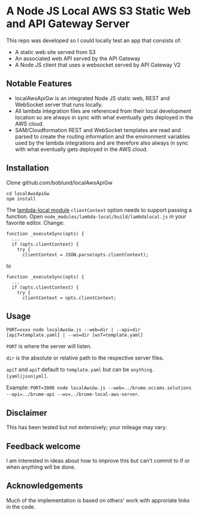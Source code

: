 # A Node JS Local AWS S3 Static Web and API Gateway Server

This repo was developed so I could locally test an app that consists of:
- A static web site served from S3
- An associated web API served by the API Gateway
- A Node JS client that uses a websocket served by API Gateway V2

## Notable Features

- localAwsApiGw is an integrated Node JS static web, REST and WebSocket server that runs locally.
- All lambda integration files are referenced from their local development location so are always in sync with what eventually gets deployed in the AWS cloud.
- SAM/Cloudformation REST and WebSocket templates are read and parsed to create the routing information and the environment variables used by the lambda integrations and are therefore also always in sync with what eventually gets deployed in the AWS cloud.

## Installation

Clone github.com/boblund/localAwsApiGw

```
cd localAwsApiGw
npm install
```

The [lambda-local module](https://www.npmjs.com/package/lambda-local) ```clientContext``` option needs to support passing a function.
Open ```node_modules/lambda-local/build/lambdalocal.js``` in your favorite editor. Change:

```
function _executeSync(opts) {
  ...
  if (opts.clientContext) {
    try {
      clientContext = JSON.parse(opts.clientContext);
```

to

```
function _executeSync(opts) {
  ...
  if (opts.clientContext) {
    try {
      clientContext = opts.clientContext;
```

## Usage

```PORT=xxxx node localAwsGw.js --web=dir | --api=dir [apiT=template.yaml] | --ws=dir [wsT=template.yaml]```

```PORT``` is where the server will listen.

```dir``` is the absolute or relative path to the respective server files.

```apiT``` and ```apiT``` default to ```template.yaml``` but can be ```anything.[yaml|json|yml]```.

Example: ```PORT=3000 node localAwsGw.js --web=../brume.occams.solutions --api=../brume-api --ws=../brume-local-aws-server```.

## Disclaimer

This has been tested but not extensively; your mileage may vary.

## Feedback welcome

I am interested in ideas about how to improve this but can't commit to if or when anything will be done.

## Acknowledgements

Much of the implementation is based on others' work with approriate links in the code.
